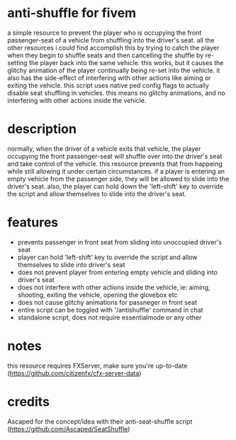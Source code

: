 # anti-shuffle for fivem
a simple resource to prevent the player who is occupying the front passenger-seat of a vehicle from shuffling into the driver's seat.
all the other resources i could find accomplish this by trying to catch the player when they begin to shuffle seats and then cancelling
the shuffle by re-setting the player back into the same vehicle. this works, but it causes the glitchy animation of the player continually
being re-set into the vehicle. it also has the side-effect of interfering with other actions like aiming or exiting the vehicle. this script
uses native ped config flags to actually disable seat shuffling in vehicles. this means no glitchy animations, and no interfering with other
actions inside the vehicle.

# description
normally, when the driver of a vehicle exits that vehicle, the player occupying the front passenger-seat will shuffle over into the driver's
seat and take control of the vehicle. this resource prevents that from happeing while still allowing it under certain circumstances. if a player
is entering an empty vehicle from the passenger side, they will be allowed to slide into the driver's seat. also, the player can hold down the
'left-shift' key to override the script and allow themselves to slide into the driver's seat.

# features
- prevents passenger in front seat from sliding into unoccupied driver's seat
- player can hold 'left-shift' key to override the script and allow themselves to slide into driver's seat
- does not prevent player from entering empty vehicle and sliding into driver's seat
- does not interfere with other actions inside the vehicle, ie: aiming, shooting, exiting the vehicle, opening the glovebox etc
- does not cause glitchy animations for passneger in front seat
- entire script can be toggled with '/antishuffle' command in chat
- standalone script, does not require essentialmode or any other

# notes
this resource requires FXServer, make sure you're up-to-date (https://github.com/citizenfx/cfx-server-data)

# credits
Ascaped for the concept/idea with their anti-seat-shuffle script (https://github.com/Ascaped/SeatShuffle)

